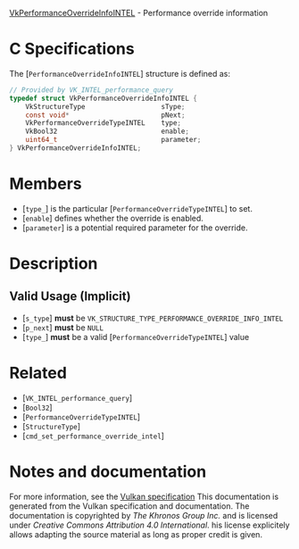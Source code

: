[VkPerformanceOverrideInfoINTEL](https://www.khronos.org/registry/vulkan/specs/1.3-extensions/man/html/VkPerformanceOverrideInfoINTEL.html) - Performance override information

# C Specifications
The [`PerformanceOverrideInfoINTEL`] structure is defined as:
```c
// Provided by VK_INTEL_performance_query
typedef struct VkPerformanceOverrideInfoINTEL {
    VkStructureType                   sType;
    const void*                       pNext;
    VkPerformanceOverrideTypeINTEL    type;
    VkBool32                          enable;
    uint64_t                          parameter;
} VkPerformanceOverrideInfoINTEL;
```

# Members
- [`type_`] is the particular [`PerformanceOverrideTypeINTEL`] to set.
- [`enable`] defines whether the override is enabled.
- [`parameter`] is a potential required parameter for the override.

# Description
## Valid Usage (Implicit)
-  [`s_type`] **must**  be `VK_STRUCTURE_TYPE_PERFORMANCE_OVERRIDE_INFO_INTEL`
-  [`p_next`] **must**  be `NULL`
-  [`type_`] **must**  be a valid [`PerformanceOverrideTypeINTEL`] value

# Related
- [`VK_INTEL_performance_query`]
- [`Bool32`]
- [`PerformanceOverrideTypeINTEL`]
- [`StructureType`]
- [`cmd_set_performance_override_intel`]

# Notes and documentation
For more information, see the [Vulkan specification](https://www.khronos.org/registry/vulkan/specs/1.3-extensions/html/vkspec.html)
This documentation is generated from the Vulkan specification and documentation.
The documentation is copyrighted by *The Khronos Group Inc.* and is licensed under *Creative Commons Attribution 4.0 International*.
his license explicitely allows adapting the source material as long as proper credit is given.
        